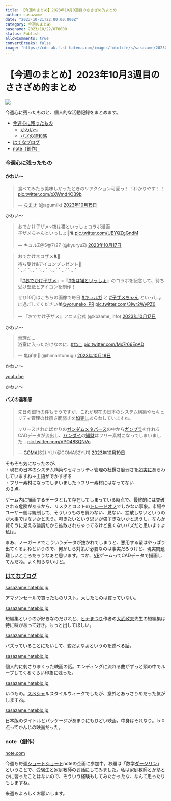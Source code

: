 ```yaml
---
title: 【今週のまとめ】2023年10月3週目のささざめ的まとめ
author: sasazame
date: "2023-10-21T22:00:00.000Z"
category: 今週のまとめ
basename: 2023/10/22/070000
status: Publish
allowComments: true
convertBreaks: false
image: "https://cdn-ak.f.st-hatena.com/images/fotolife/s/sasazame/20230812/20230812235302.png"
---
```

# 【今週のまとめ】2023年10月3週目のささざめ的まとめ

![](https://cdn-ak.f.st-hatena.com/images/fotolife/s/sasazame/20230812/20230812235302.png)

今週心に残ったものと、個人的な活動記録をまとめます。

<!-- Extended Body -->

-   [今週心に残ったもの](#今週心に残ったもの)
    -   [かわい～](#かわい)
    -   [バズの違和感](#バズの違和感)
-   [はてなブログ](#はてなブログ)
-   [note（創作）](#note創作)

### 今週心に残ったもの

#### かわい～

> 食べてみたら美味しかったときのリアクション可愛っ！！わかりやす！！ [pic.twitter.com/oXWmd4O39b](https://t.co/oXWmd4O39b)
> 
> — [ちまき](https://d.hatena.ne.jp/keyword/%A4%C1%A4%DE%A4%AD) (@agumilk) [2023年10月15日](https://twitter.com/agumilk/status/1713452609502408801?ref_src=twsrc%5Etfw)

かわい～

> おでかけ子ザメ×夜は猫といっしょコラボ漫画  
> 子ザメちゃんといっしょ🦈🐈 [pic.twitter.com/UBYQZgGndM](https://t.co/UBYQZgGndM)
> 
> — キュルZ＠5巻7/27 (@kyuryuZ) [2023年10月17日](https://twitter.com/kyuryuZ/status/1714219857989046354?ref_src=twsrc%5Etfw)

> おでかけネコザメ🐈🦈  
> 待ち受け&アイコンプレゼント🌟  
> ⋱⋰ ⋱⋰ ⋱⋰ ⋱⋰ ⋱⋰⋱⋰  
>   
> 『[#おでかけ子ザメ](https://twitter.com/hashtag/%E3%81%8A%E3%81%A7%E3%81%8B%E3%81%91%E5%AD%90%E3%82%B6%E3%83%A1?src=hash&ref_src=twsrc%5Etfw)』×『[#夜は猫といっしょ](https://twitter.com/hashtag/%E5%A4%9C%E3%81%AF%E7%8C%AB%E3%81%A8%E3%81%84%E3%81%A3%E3%81%97%E3%82%87?src=hash&ref_src=twsrc%5Etfw)』のコラボを記念して、待ち受け壁紙とアイコンを制作！  
>   
> ぜひ10月はこちらの画像で毎日 [#キュルガ](https://twitter.com/hashtag/%E3%82%AD%E3%83%A5%E3%83%AB%E3%82%AC?src=hash&ref_src=twsrc%5Etfw) と [#子ザメちゃん](https://twitter.com/hashtag/%E5%AD%90%E3%82%B6%E3%83%A1%E3%81%A1%E3%82%83%E3%82%93?src=hash&ref_src=twsrc%5Etfw) といっしょに過ごしてください🕷️[@yoruneko\_PR](https://twitter.com/yoruneko_PR?ref_src=twsrc%5Etfw) [pic.twitter.com/3Iwr2WyPZ0](https://t.co/3Iwr2WyPZ0)
> 
> — 『おでかけ子ザメ』アニメ公式 (@kozame\_info) [2023年10月17日](https://twitter.com/kozame_info/status/1714220864932344072?ref_src=twsrc%5Etfw)

かわい～

> 無理だ…  
> 浴室に入っただけなのに…[#ねこ](https://twitter.com/hashtag/%E3%81%AD%E3%81%93?src=hash&ref_src=twsrc%5Etfw) [pic.twitter.com/Mx7r66EpAD](https://t.co/Mx7r66EpAD)
> 
> — 亀ぽま🐢 (@himaritomugi) [2023年10月18日](https://twitter.com/himaritomugi/status/1714556277681275282?ref_src=twsrc%5Etfw)

かわい～

[youtu.be](https://youtu.be/-oubA5Zie2Y?si=A8X8OuzdkCDd0Eoq)

かわい～

#### バズの違和感

> 先日の銀行の件もそうですが、これが現在の日本のシステム構築やセキュリティ管理の杜撰さ脆弱さを[如実に](https://d.hatena.ne.jp/keyword/%C7%A1%BC%C2%A4%CB)あらわしていますね。  
>   
> リリースされたばかりの[ガンダム](https://d.hatena.ne.jp/keyword/%A5%AC%A5%F3%A5%C0%A5%E0)[メタバース](https://d.hatena.ne.jp/keyword/%A5%E1%A5%BF%A5%D0%A1%BC%A5%B9)の中から[ガンプラ](https://d.hatena.ne.jp/keyword/%A5%AC%A5%F3%A5%D7%A5%E9)を作れるCADデータが流出し、[バンダイ](https://d.hatena.ne.jp/keyword/%A5%D0%A5%F3%A5%C0%A5%A4)の[知財](https://d.hatena.ne.jp/keyword/%C3%CE%BA%E2)はフリー素材になってしまいました… [pic.twitter.com/VPO48SQNVo](https://t.co/VPO48SQNVo)
> 
> — [GOMA](https://d.hatena.ne.jp/keyword/GOMA)(S2):YU (@GOMAS2YU1) [2023年10月19日](https://twitter.com/GOMAS2YU1/status/1714862851452756054?ref_src=twsrc%5Etfw)

そもそも気になったのが、  
・現在の日本のシステム構築やセキュリティ管理の杜撰さ脆弱さを[如実に](https://d.hatena.ne.jp/keyword/%C7%A1%BC%C2%A4%CB)あらわしていますね→主語がでかすぎる  
・フリー素材になってしまいました→フリー素材にはなってない  
の２点。

ゲーム内に描画するデータとして存在してしまっている時点で、最終的には突破される危険があるから、リスクとコストの[トレードオフ](https://d.hatena.ne.jp/keyword/%A5%C8%A5%EC%A1%BC%A5%C9%A5%AA%A5%D5)でしかない事象。市場やユーザー側は統制して、そういうものを買わない、見ない、拡散しないというのが大事ではないかと思う。叩きたいという思いが強すぎないかと思うし、なんか賢そうに見える論調だから拡散されちゃってるけど良くないバズだと思いますよ私は。

まあ、ノーガードでこういうデータが抜かれてしまうと、悪用する輩はやっぱり出てくるよねというので、何かしら対策が必要なのは事実だろうけど、現実問題難しいところだろうなぁと思います。つか、[VR](https://d.hatena.ne.jp/keyword/VR)ゲームってCADデータで描画してんだね。よく知らないけど。

### [はてなブログ](https://d.hatena.ne.jp/keyword/%A4%CF%A4%C6%A4%CA%A5%D6%A5%ED%A5%B0)

[sasazame.hateblo.jp](https://sasazame.hateblo.jp/entry/2023/10/16/203236)

アマゾンセールで買ったものリスト。大したものは買っていない。

[sasazame.hateblo.jp](https://sasazame.hateblo.jp/entry/2023/10/17/000000)

短編集というのが好きなのだけれど、[ヒナまつり](https://d.hatena.ne.jp/keyword/%A5%D2%A5%CA%A4%DE%A4%C4%A4%EA)作者の[大武政夫](https://d.hatena.ne.jp/keyword/%C2%E7%C9%F0%C0%AF%C9%D7)先生の短編集は特に味があって好き。もっと出してほしい。

[sasazame.hateblo.jp](https://sasazame.hateblo.jp/entry/2023/10/18/233831)

バズっていることにたいして、変だよなぁというのを述べる話。

[sasazame.hateblo.jp](https://sasazame.hateblo.jp/entry/2023/10/19/150440)

個人的に刺さりまくった映画の話。エンディングに流れる曲がずっと頭の中でループしてくるくらい印象に残った。

[sasazame.hateblo.jp](https://sasazame.hateblo.jp/entry/2023/10/20/120000)

いつもの。[スペシャ](https://d.hatena.ne.jp/keyword/%A5%B9%A5%DA%A5%B7%A5%E3)ルスタイルウィークでしたが、意外とあっさりめだった気がしますね。

[sasazame.hateblo.jp](https://sasazame.hateblo.jp/entry/2023/10/21/120000)

日本版のタイトルとパッケージがあまりにもひどい映画。中身はそれなり。５０点ってかんじの映画だった。

### note（創作）

[note.com](https://note.com/sasazame/n/n2fb88b762413)

今週も毎週[ショートショート](https://d.hatena.ne.jp/keyword/%A5%B7%A5%E7%A1%BC%A5%C8%A5%B7%A5%E7%A1%BC%A5%C8)noteの企画に参加中。お題は「数学[ダージリン](https://d.hatena.ne.jp/keyword/%A5%C0%A1%BC%A5%B8%A5%EA%A5%F3)」ということで、受験生と家庭教師のお話にしてみました。私は家庭教師とか塾とかに習ったことはないので、そういう経験もしてみたかったな、なんて思ったりもしますね。

来週もよろしくお願いします。